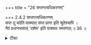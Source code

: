 +++
title = "26 सप्तगत्यधिकरणम्"

+++
2.4.2 सप्तगत्यधिकरणम्  
सप्त तु यदेति वाक्यात् सप्त प्राणा इति श्रुतेश्चापि ।  
नैवं प्रधानभावात् 'दशेम' इति वाक्यतः स्मरणात् ॥ 36 ॥

<details><summary>टीका</summary>

2.4.2 सप्तगत्यधिकरणम् The कठोपनिषद् text explicitly states 'that the seven sense - organs are withdrawn from the obejcts in the state of trance' and the मुण्डक passage - sapta ime लोकाः etc., clearly speaks of the seven sense - organs as directed toward the seven worlds. Therefore it should be concluded that the sense - organs are seven only. This contention is not correct. The श्रुति दशेमे पुरुषे प्राणाःi आत्मा एकादशः and the गीता text clearly state that there are eleven sense - organs. Regarding the कठोपनिषद् passage which declare the sense organs as seven only, it is replied that it is only the ज्ञानेन्द्रिय-s which are necessary for meditation that are mentioned therein. Notes : 1. कठ् Up., II. vi.10. 2. मुण्ड् Up., II.i.8. 3. बृह् Up., V.ix. 4. 4. BG. DIII.5.
</details>


